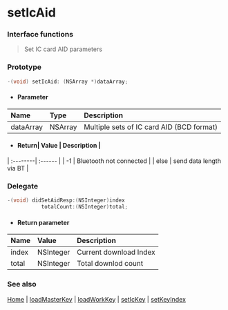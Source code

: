 # setIcAid

### Interface functions
> Set IC card AID parameters

### Prototype

```objective-c
-(void) setIcAid: (NSArray *)dataArray;
```

- #### Parameter
| Name | Type | Description |
| :-------- | :--------| :------ |
| dataArray| NSArray | Multiple sets of IC card AID (BCD format) |

- #### Return| Value | Description |
| :--------| :------ |
| -1 | Bluetooth not connected |
| else | send data length via BT |


### Delegate

```objective-c
-(void) didSetAidResp:(NSInteger)index 
		   totalCount:(NSInteger)total;
```

- #### Return parameter
| Name | Value | Description |
| :-------- | :--------| :------ |
| index| NSInteger | Current download Index |
| total| NSInteger | Total downlod count |

### See also
[Home](../README.md) | [loadMasterKey](loadMasterKey.md) | [loadWorkKey](loadWorkKey.md) | [setIcKey](setIcKey.md) | [setKeyIndex](setKeyIndex.md)